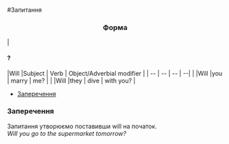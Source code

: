 #Запитання 


<center><h3>Форма</h3></center>

| <h4>?</h4> |Will |Subject | Verb | Object/Adverbial modifier |
| -- | -- | -- | --| 
| |Will |you | marry | me? |
| |Will |they | dive | with you? |

<ul class="nav nav-tabs">
<li class="active"><a data-toggle="tab" href="#home">Заперечення</a></li>
 </ul>

<div class="tab-content">
  <div id="home" class="tab-pane fade in active">
    <h3>Заперечення</h3>
    Запитання утворюємо поставивши will на початок.<br>
    <i>Will you go to the supermarket tomorrow?</i>